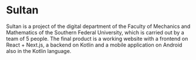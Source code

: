 # Sultan
Sultan is a project of the digital department of the Faculty of Mechanics and Mathematics of the Southern Federal University, which is carried out by a team of 5 people. The final product is a working website with a frontend on React + Next.js, a backend on Kotlin and a mobile application on Android also in the Kotlin language.
